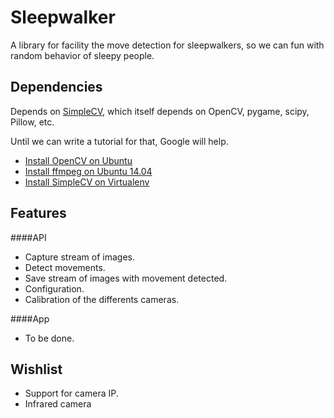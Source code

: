 Sleepwalker
===========

A library for facility the move detection for sleepwalkers, so we can fun with random behavior of sleepy people.


Dependencies
------------

Depends on [SimpleCV][4], which itself depends on OpenCV,
pygame, scipy, Pillow, etc.

Until we can write a tutorial for that, Google will help.

  - [Install OpenCV on Ubuntu][1]
  - [Install ffmpeg on Ubuntu 14.04][2]
  - [Install SimpleCV on Virtualenv][3]

Features
--------
####API

  - Capture stream of images.
  - Detect movements.
  - Save stream of images with movement detected.
  - Configuration.
  - Calibration of the differents cameras.

####App
  
  - To be done.
 
Wishlist
--------

 - Support for camera IP.
 - Infrared camera


[1]:https://help.ubuntu.com/community/OpenCV
[2]:https://github.com/jayrambhia/Install-OpenCV/issues/28
[3]:https://github.com/sightmachine/SimpleCV#virtualenv
[4]:http://simplecv.org/